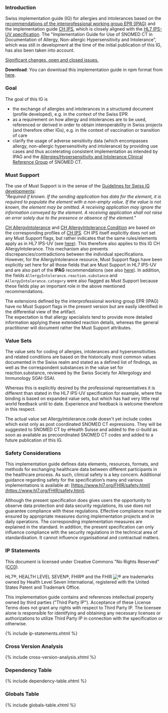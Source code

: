 
### Introduction
Swiss implementation guide (IG) for allergies and intolerances based on the [recommendations of the interprofessional working group EPR (IPAG)](https://www.e-health-suisse.ch/fileadmin/user_upload/Dokumente/D/ipag-bericht-eallergien-intoleranzen.pdf) and the implementation guide [CH IPS](https://fhir.ch/ig/ch-ips/1.0.0/index.html), which is closely aligned with the [HL7 IPS-UV specification](https://hl7.org/fhir/uv/ips/2024Sep/). The "Implementation Guide for Use of SNOMED CT in Documentation of Allergy, Non-allergic Hypersensitivity and Intolerance", which was still in development at the time of the initial publication of this IG, has also been taken into account.

<div markdown="1" class="stu-note">

[Significant changes, open and closed issues.](changelog.html)

</div>

**Download**: You can download this implementation guide in npm format from [here](package.tgz).

### Goal
The goal of this IG is 
- the exchange of allergies and intolerances in a structured document (profile developed), e.g. in the context of the Swiss EPR
- as a requirement on how allergy and intolerances are to be used, referenced or derived in order to obtain interoperability in Swiss projects (and therefore other IGs), e.g. in the context of vaccination or transition of care
- clarify the usage of adverse sensitivity data (which encompasses allergy, non-allergic hypersensitivity and intolerance) by providing use cases and thus accelerating consistent implementation  as intended by IPAG and the [Allergies/Hypersensitivity and Intolerance Clinical Reference Group](https://confluence.ihtsdotools.org/pages/viewpage.action?pageId=40143192) of SNOMED CT.

### Must Support

The use of Must Support is in the sense of the [Guidelines for Swiss IG developments](https://github.com/hl7ch/ch-core/wiki/Guidelines-for-Swiss-IG-Developments):   
_"Required if known. If the sending application has data for the element, it is required to populate the element with a non-empty value. If the value is not known, the element may be omitted. A receiving application may ignore the information conveyed by the element. A receiving application shall not raise an error solely due to the presence or absence of the element."_

[CH AllergyIntolerance](StructureDefinition-ch-allergyintolerance.html) and [CH AllergyIntolerance Condition](StructureDefinition-ch-allergyintolerance-condition.html) are based on the corresponding profiles of [CH IPS](https://fhir.ch/ig/ch-ips/1.0.0/index.html). CH IPS itself explicitly does not set any Must Support flags, but rather indicates that the same rules/elements apply as in HL7 IPS-UV (see [here](https://fhir.ch/ig/ch-ips/1.0.0/index.html#principles--design)). This therefore also applies to this IG CH AllergyIntolerance. This mechanism also prevents discrepancies/contradictions between the individual specifications.   
However, for the AllergyIntolerance resource, Must Support flags have been explicitly set here for all those fields that are Must Support in HL7 IPS-UV and are also part of the **IPAG** recommendations (see also [here](document.html#assignment-ipag-report-to-ch-allergyintolerance-elements)). In addition, the fields `AllergyIntolerance.reaction.substance` and `AllergyIntolerance.category` were also flagged as Must Support because these fields play an important role in the above mentioned recommendations. 

The extensions defined by the interprofessional working group EPR (IPAG) have no Must Support flags in the present version but are easily identified in the differential view of the artifact.   
The expectation is that allergy specialists tend to provide more detailed information applying these extended reaction details, whereas the general practitioner will document rather the Must Support attributes.


### Value Sets

The value sets for coding of allergies, intolerances and hypersensitivities and related conditions are based on the historically most common values documented in the Swiss realm and stated as a defined list of findings, as well as the correspondent substances in the value set for reaction.substance, reviewed by the Swiss Society for Allergology and Immunology SGAI-SSAI. 

Whereas this is explicitly desired by the professional representatives it is different than stated in the HL7 IPS-UV specification for example, where the binding is based on expanded value sets, but which has had very little real world feedback until to date. Experience and feedback is welcome therefore in this respect.

The actual value set AllergyIntolerance.code doesn't yet include codes which exist only as post coordinated SNOMED CT expressions. They will be suggested to SNOMED CT by eHealth Suisse and added to the ci-build as soon as available as precoordinated SNOMED CT codes and added to a future publication of this IG.

### Safety Considerations
This implementation guide defines data elements, resources, formats, and methods for exchanging healthcare data between different participants in the healthcare process. As such, clinical safety is a key concern. Additional guidance regarding safety for the specification’s many and various implementations is available at: [https://www.hl7.org/FHIR/safety.html](https://www.hl7.org/FHIR/safety.html).

Although the present specification does gives users the opportunity to observe data protection and data security regulations, its use does not guarantee compliance with these regulations. Effective compliance must be ensured by appropriate measures during implementation projects and in daily operations. The corresponding implementation measures are explained in the standard. 
In addition, the present specification can only influence compliance with the security regulations in the technical area of standardisation. It cannot influence organisational and contractual matters.

### IP Statements
This document is licensed under Creative Commons "No Rights Reserved" ([CC0](https://creativecommons.org/publicdomain/zero/1.0/)).

HL7®, HEALTH LEVEL SEVEN®, FHIR® and the FHIR <img src="icon-fhir-16.png" style="float: none; margin: 0px; padding: 0px; vertical-align: bottom"/>&reg; are trademarks owned by Health Level Seven International, registered with the United States Patent and Trademark Office.

This implementation guide contains and references intellectual property owned by third parties ("Third Party IP"). Acceptance of these License Terms does not grant any rights with respect to Third Party IP. The licensee alone is responsible for identifying and obtaining any necessary licenses or authorizations to utilize Third Party IP in connection with the specification or otherwise.

{% include ip-statements.xhtml %}

### Cross Version Analysis

{% include cross-version-analysis.xhtml %}

### Dependency Table

{% include dependency-table.xhtml %}

### Globals Table

{% include globals-table.xhtml %}
